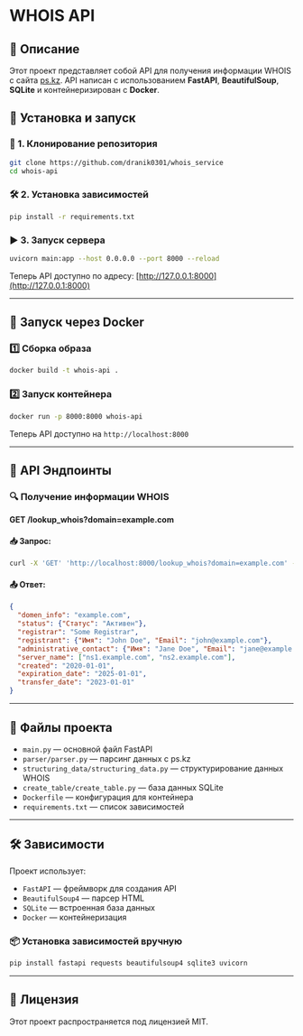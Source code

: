 # WHOIS API

## 📌 Описание
Этот проект представляет собой API для получения информации WHOIS с сайта [ps.kz](https://www.ps.kz).
API написан с использованием **FastAPI**, **BeautifulSoup**, **SQLite** и контейнеризирован с **Docker**.

## 🚀 Установка и запуск

### 🔧 1. Клонирование репозитория
```sh
git clone https://github.com/dranik0301/whois_service
cd whois-api
```

### 🛠 2. Установка зависимостей
```sh
pip install -r requirements.txt
```

### ▶ 3. Запуск сервера
```sh
uvicorn main:app --host 0.0.0.0 --port 8000 --reload
```

Теперь API доступно по адресу: [http://127.0.0.1:8000](http://127.0.0.1:8000)

---

## 🐳 Запуск через Docker

### 1️⃣ Сборка образа
```sh
docker build -t whois-api .
```

### 2️⃣ Запуск контейнера
```sh
docker run -p 8000:8000 whois-api
```

Теперь API доступно на `http://localhost:8000`

---

## 📡 API Эндпоинты

### 🔍 Получение информации WHOIS
**GET /lookup_whois?domain=example.com**

#### 📥 Запрос:
```sh
curl -X 'GET' 'http://localhost:8000/lookup_whois?domain=example.com' -H 'accept: application/json'
```

#### 📤 Ответ:
```json
{
  "domen_info": "example.com",
  "status": {"Статус": "Активен"},
  "registrar": "Some Registrar",
  "registrant": {"Имя": "John Doe", "Email": "john@example.com"},
  "administrative_contact": {"Имя": "Jane Doe", "Email": "jane@example.com"},
  "server_name": ["ns1.example.com", "ns2.example.com"],
  "created": "2020-01-01",
  "expiration_date": "2025-01-01",
  "transfer_date": "2023-01-01"
}
```

---

## 📝 Файлы проекта
- `main.py` — основной файл FastAPI
- `parser/parser.py` — парсинг данных с ps.kz
- `structuring_data/structuring_data.py` — структурирование данных WHOIS
- `create_table/create_table.py` — база данных SQLite
- `Dockerfile` — конфигурация для контейнера
- `requirements.txt` — список зависимостей

---

## 🛠 Зависимости
Проект использует:
- `FastAPI` — фреймворк для создания API
- `BeautifulSoup4` — парсер HTML
- `SQLite` — встроенная база данных
- `Docker` — контейнеризация

### 📦 Установка зависимостей вручную
```sh
pip install fastapi requests beautifulsoup4 sqlite3 uvicorn
```

---

## 📜 Лицензия
Этот проект распространяется под лицензией MIT.

